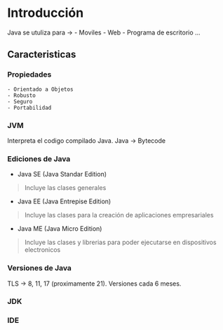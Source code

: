 # Introducción

Java se utuliza para ->
    - Moviles
    - Web
    - Programa de escritorio
    ...

## Caracteristicas

### Propiedades
    - Orientado a Objetos
    - Robusto
    - Seguro
    - Portabilidad

### JVM

Interpreta el codigo compilado Java.
Java -> Bytecode

### Ediciones de Java

- Java SE (Java Standar Edition)
> Incluye las clases generales
- Java EE (Java Entrepise Edition)
> Incluye las clases para la creación de aplicaciones empresariales
- Java ME (Java Micro Edition)
> Incluye las clases y librerias para poder ejecutarse en dispositivos electronicos

### Versiones de Java

TLS ->  8, 11, 17 (proximamente 21).
Versiones cada 6 meses.

### JDK

### IDE